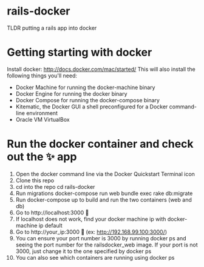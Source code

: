 # rails-docker
TLDR putting a rails app into docker

# Getting starting with docker
Install docker: http://docs.docker.com/mac/started/ This will also install the following things you'll need:

- Docker Machine for running the docker-machine binary
- Docker Engine for running the docker binary
- Docker Compose for running the docker-compose binary
- Kitematic, the Docker GUI a shell preconfigured for a Docker command-line environment
- Oracle VM VirtualBox

# Run the docker container and check out the :sparkles: app
1. Open the docker command line via the Docker Quickstart Terminal icon
2. Clone this repo
3. cd into the repo cd rails-docker
4. Run migrations docker-compose run web bundle exec rake db:migrate
5. Run docker-compose up to build and run the two containers (web and db)
6. Go to http://localhost:3000 :eyes:
7. If localhost does not work, find your docker machine ip with docker-machine ip default
8. Go to http://your_ip:3000 :eyes: (ex: http://192.168.99.100:3000/)
9. You can ensure your port number is 3000 by running docker ps and seeing the port number for the railsdocker_web image. If your port is not 3000, just change it to the one specified by docker ps
10. You can also see which containers are running using docker ps
